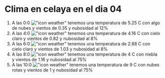 # Clima en celaya en el dia 04

1. A las 0:0 !["icon weather"](http://openweathermap.org/img/w/02n.png) tenemos una temperatura de 5.25 C con algo de nubes y  vientos de 0.35 y nubosidad al 12%
1. A las 4:0 !["icon weather"](http://openweathermap.org/img/w/02n.png) tenemos una temperatura de 4.16 C con cielo claro y  vientos de 0.82 y nubosidad al 8%
1. A las 6:0 !["icon weather"](http://openweathermap.org/img/w/02n.png) tenemos una temperatura de 2.88 C con cielo claro y  vientos de 1.03 y nubosidad al 8%
1. A las 8:0 !["icon weather"](http://openweathermap.org/img/w/50n.png) tenemos una temperatura de 4 C con niebla y  vientos de 1.16 y nubosidad al 75%
1. A las 10:0 !["icon weather"](http://openweathermap.org/img/w/04d.png) tenemos una temperatura de 9 C con nubes rotas y  vientos de 1 y nubosidad al 75%
